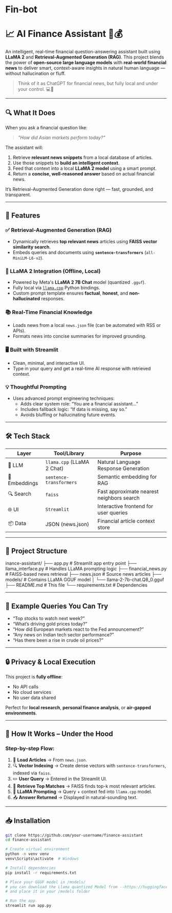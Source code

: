 # Fin-bot
# 📈 AI Finance Assistant 🤖💰

An intelligent, real-time financial question-answering assistant built using **LLaMA 2** and **Retrieval-Augmented Generation (RAG)**. This project blends the power of **open-source large language models** with **real-world financial news** to deliver smart, context-aware insights in natural human language — without hallucination or fluff.

> Think of it as ChatGPT for financial news, but fully local and under your control. 💻🔐

---

## 🔍 What It Does

When you ask a financial question like:

> *"How did Asian markets perform today?"*

The assistant will:

1. Retrieve **relevant news snippets** from a local database of articles.
2. Use those snippets to **build an intelligent context**.
3. Feed that context into a local **LLaMA 2 model** using a smart prompt.
4. Return a **concise, well-reasoned answer** based on actual financial news.

It’s Retrieval-Augmented Generation done right — fast, grounded, and transparent.

---

## 🚀 Features

### ✅ Retrieval-Augmented Generation (RAG)
- Dynamically retrieves **top relevant news** articles using **FAISS vector similarity search**.
- Embeds queries and documents using **`sentence-transformers`** (`all-MiniLM-L6-v2`).

### 🧠 LLaMA 2 Integration (Offline, Local)
- Powered by Meta's **LLaMA 2 7B Chat** model (quantized `.gguf`).
- Fully local via [`llama.cpp`](https://github.com/ggerganov/llama.cpp) Python bindings.
- Custom prompt template ensures **factual**, **honest**, and **non-hallucinated** responses.

### 📚 Real-Time Financial Knowledge
- Loads news from a local `news.json` file (can be automated with RSS or APIs).
- Formats news into concise summaries for improved grounding.

### 🖥️ Built with Streamlit
- Clean, minimal, and interactive UI.
- Type in your query and get a real-time AI response with retrieved context.

### 💡 Thoughtful Prompting
- Uses advanced prompt engineering techniques:
  - Adds clear system role: “You are a financial assistant...”
  - Includes fallback logic: “If data is missing, say so.”
  - Avoids bluffing or hallucinating future events.

---

## 🛠️ Tech Stack

| Layer         | Tool/Library              | Purpose                                 |
|---------------|---------------------------|-----------------------------------------|
| 💬 LLM        | `llama.cpp` (LLaMA 2 Chat)| Natural Language Response Generation    |
| 📄 Embeddings | `sentence-transformers`   | Semantic embedding for RAG              |
| 🔍 Search     | `faiss`                   | Fast approximate nearest neighbors search|
| 🌐 UI         | `Streamlit`               | Interactive frontend for user queries   |
| 📦 Data       | JSON (news.json)          | Financial article context store         |

---

## 📂 Project Structure

inance-assistant/
├── app.py # Streamlit app entry point
├── llama_interface.py # Handles LLaMA prompting logic
├── financial_news.py # FAISS-based news retrieval
├── news.json # Source news articles
├── models/ # Contains LLaMA GGUF model
│ └── llama-2-7b-chat.Q8_0.gguf
├── README.md # This file
└── requirements.txt # Dependencies


---

## 📌 Example Queries You Can Try

- “Top stocks to watch next week?”
- “What’s driving gold prices today?”
- “How did European markets react to the Fed announcement?”
- “Any news on Indian tech sector performance?”
- “Has there been a rise in crude oil prices?”

---

## 🔒 Privacy & Local Execution

This project is **fully offline**:
- No API calls
- No cloud services
- No user data shared

Perfect for **local research**, **personal finance analysis**, or **air-gapped environments**.

---

## 🧠 How It Works – Under the Hood

### Step-by-step Flow:
1. 📰 **Load Articles** → From `news.json`.
2. 🔍 **Vector Indexing** → Create dense vectors with `sentence-transformers`, indexed via `faiss`.
3. ✏️ **User Query** → Entered in the Streamlit UI.
4. 🔎 **Retrieve Top Matches** → FAISS finds top-k most relevant articles.
5. 🧠 **LLaMA Prompting** → Query + context fed into `llama.cpp` model.
6. 📤 **Answer Returned** → Displayed in natural-sounding text.

---

## 📥 Installation

```bash
git clone https://github.com/your-username/finance-assistant
cd finance-assistant

# Create virtual environment
python -m venv venv
venv\Scripts\activate  # Windows

# Install dependencies
pip install -r requirements.txt

# Place your GGUF model in /models/
# you can download the Llama quantized Model from --https://huggingface.co/TheBloke/finance-LLM-GGUF
# and place it in your /models folder

# Run the app
streamlit run app.py


